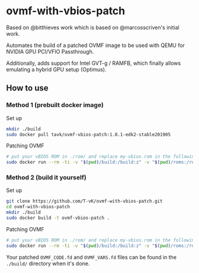 # ovmf-with-vbios-patch

Based on @bitthieves work which is based on @marcosscriven's initial work.

Automates the build of a patched OVMF image to be used with QEMU for NVIDIA GPU PCI/VFIO Passthrough.

Additionally, adds support for Intel GVT-g / RAMFB, which finally allows emulating a hybrid GPU setup (Optimus).

## How to use

### Method 1 (prebuilt docker image)

Set up

``` Bash
mkdir ./build
sudo docker pull tavk/ovmf-vbios-patch:1.0.1-edk2-stable201905
```

Patching OVMF 

``` Bash
# put your vBIOS ROM in ./rom/ and replace my-vbios.rom in the following command
sudo docker run --rm -ti -v "$(pwd)/build:/build:z" -v "$(pwd)/roms:/roms:z" -e "VROM=my-vbios.rom" tavk/ovmf-vbios-patch:1.0.1-edk2-stable201905
```

### Method 2 (build it yourself)

Set up

``` Bash
git clone https://github.com/T-vK/ovmf-with-vbios-patch.git
cd ovmf-with-vbios-patch
mkdir ./build
sudo docker build -t ovmf-vbios-patch .
```

Patching OVMF 

``` Bash
# put your vBIOS ROM in ./rom/ and replace my-vbios.rom in the following command
sudo docker run --rm -ti -v "$(pwd)/build:/build:z" -v "$(pwd)/roms:/roms:z" -e "VROM=my-vbios.rom" ovmf-vbios-patch
```

Your patched `OVMF_CODE.fd` and `OVMF_VARS.fd` files can be found in the `./build/` directory when it's done.
